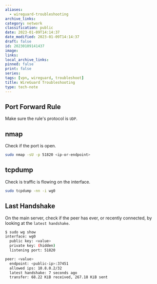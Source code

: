 ```yaml
---
aliases:
  - wireguard-troubleshooting
archive_links: 
category: network
classification: public
date: 2023-01-09T14:14:37
date_modified: 2023-01-09T14:14:37
draft: false
id: 20230109141437
image: 
links: 
local_archive_links: 
pinned: false
print: false
series: 
tags: [vpn, wireguard, troubleshoot]
title: WireGuard Troubleshooting
type: tech-note
---
```


## Port Forward Rule

Make sure the rule's protocol is `UDP`.

## nmap

Check if the port is open.

```sh
sudo nmap -sU -p 51820 <ip-or-endpoint>
```

## tcpdump

Check is traffic is flowing on the interface.

```sh
sudo tcpdump -nn -i wg0
```

## Last Handshake

On the main server, check if the peer has ever, or recently connected, by looking at the `latest handshake`.

```sh
$ sudo wg show
interface: wg0
  public key: <value>
  private key: (hidden)
  listening port: 51820

peer: <value>
  endpoint: <public-ip>:37451
  allowed ips: 10.8.0.2/32
  latest handshake: 7 seconds ago
  transfer: 68.22 KiB received, 267.18 KiB sent
```